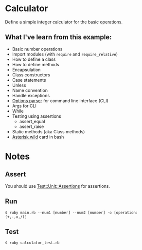 # Calculator
Define a simple integer calculator for the basic operations.

## What I've learn from this example:
- Basic number operations
- Import modules (with `require` and `require_relative`)
- How to define a class
- How to define methods
- Encapsulation
- Class constructors
- Case statements
- Unless
- Name convention
- Handle exceptions
- [Options parser](http://ruby-doc.org/stdlib/libdoc/optparse/rdoc/OptionParser.html) for command line interface (CLI)
- Args for CLI
- While
- Testing using assertions
  - assert_equal
  - assert_raise
- Static methods (aka Class methods)
- [Asterisk wild](http://www.tldp.org/LDP/abs/html/special-chars.html#ASTERISKREF) card in bash

# Notes
## Assert
You should use [Test::Unit::Assertions](http://ruby-doc.org/stdlib-2.1.0/libdoc/test/unit/rdoc/Test/Unit/Assertions.html)
for assertions.

## Run

```shell
$ ruby main.rb --num1 [number] --num2 [number] -o [operation: (+,-,x,/)]
```

## Test

```shell
$ ruby calculator_test.rb
```

